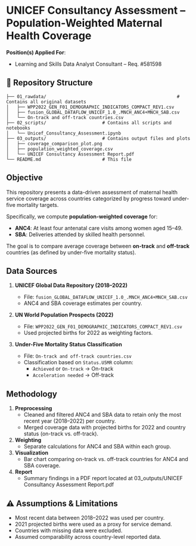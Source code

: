 # UNICEF Consultancy Assessment – Population-Weighted Maternal Health Coverage

 **Position(s) Applied For**:  
- Learning and Skills Data Analyst Consultant – Req. #581598

## 📂 Repository Structure
```
├── 01_rawdata/                                                 # Contains all original datasets
│   ├── WPP2022_GEN_F01_DEMOGRAPHIC_INDICATORS_COMPACT_REV1.csv
│   ├── fusion_GLOBAL_DATAFLOW_UNICEF_1.0_.MNCH_ANC4+MNCH_SAB.csv    
│   └── On-track and off-track countries.csv
├── 02_scripts/                     # Contains all scripts and notebooks
│   └── Unicef_Consultancy_Assessment.ipynb
├── 03_outputs/                     # Contains output files and plots
│   ├── coverage_comparison_plot.png
│   ├── population_weighted_coverage.csv
│   └── UNICEF Consultancy Assessment Report.pdf
└── README.md                       # This file
```

## Objective

This repository presents a data-driven assessment of maternal health service coverage across countries categorized by progress toward under-five mortality targets.

Specifically, we compute **population-weighted coverage** for:
- **ANC4**: At least four antenatal care visits among women aged 15–49.
- **SBA**: Deliveries attended by skilled health personnel.

The goal is to compare average coverage between **on-track** and **off-track** countries (as defined by under-five mortality status).


## Data Sources

1. **UNICEF Global Data Repository (2018–2022)**
   - File: `fusion_GLOBAL_DATAFLOW_UNICEF_1.0_.MNCH_ANC4+MNCH_SAB.csv` 
   - ANC4 and SBA coverage estimates per country.

3. **UN World Population Prospects (2022)**  
   - File: `WPP2022_GEN_F01_DEMOGRAPHIC_INDICATORS_COMPACT_REV1.csv`  
   - Used projected births for 2022 as weighting factors.

4. **Under-Five Mortality Status Classification**  
   - File: `On-track and off-track countries.csv`  
   - Classification based on `Status.U5MR` column:
     - `Achieved` or `On-track` → On-track
     - `Acceleration needed` → Off-track

## Methodology

1. **Preprocessing**
   - Cleaned and filtered ANC4 and SBA data to retain only the most recent year (2018–2022) per country.
   - Merged coverage data with projected births for 2022 and country status (on-track vs. off-track).
2. **Weighting**
   - Separate calculations for ANC4 and SBA within each group.
3. **Visualization**
   - Bar chart comparing on-track vs. off-track countries for ANC4 and SBA coverage.
4. **Report**
   - Summary findings in a PDF report located at 03_outputs/UNICEF Consultancy Assessment Report.pdf

## ⚠️ Assumptions & Limitations
   - Most recent data between 2018–2022 was used per country.
   - 2021 projected births were used as a proxy for service demand.
   - Countries with missing data were excluded.
   - Assumed comparability across country-level reported data.

